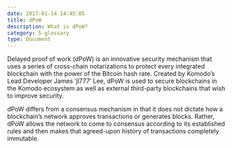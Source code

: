 ```yaml
---
date: 2017-01-14 14:45:05
title: dPoW
description: What is dPoW?
category: 5-glossary
type: Document
---
```

Delayed proof of work (dPoW) is an innovative security mechanism that uses a series of cross-chain notarizations to protect every integrated blockchain with the power of the Bitcoin hash rate. Created by Komodo’s Lead Developer James ‘jl777’ Lee, dPoW is used to secure blockchains in the Komodo ecosystem as well as external third-party blockchains that wish to improve security. 

dPoW differs from a consensus mechanism in that it does not dictate how a blockchain’s network approves transactions or generates blocks. Rather, dPoW allows the network to come to consensus according to its established rules and then makes that agreed-upon history of transactions completely immutable. 
